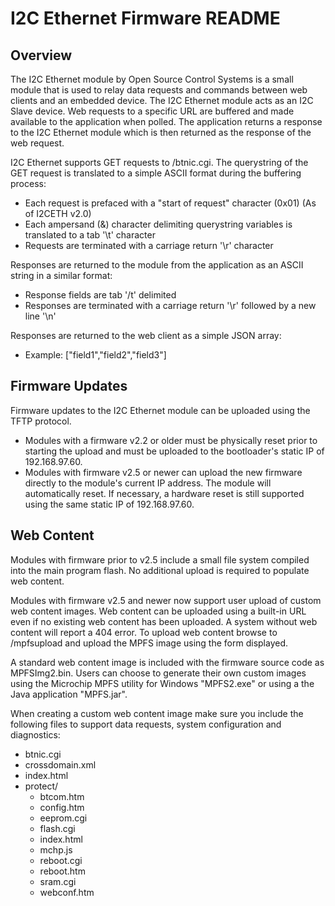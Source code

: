 I2C Ethernet Firmware README
============================

Overview
--------
The I2C Ethernet module by Open Source Control Systems is a small module that is used to relay data requests and commands between web clients and an embedded device. The I2C Ethernet module acts as an I2C Slave device. Web requests to a specific URL are buffered and made available to the application when polled. The application returns a response to the I2C Ethernet module which is then returned as the response of the web request.

I2C Ethernet supports GET requests to /btnic.cgi. The querystring of the GET request is translated to a simple ASCII format during the buffering process:

  * Each request is prefaced with a "start of request" character (0x01) (As of I2CETH v2.0)
  * Each ampersand (&) character delimiting querystring variables is translated to a tab '\t' character
  * Requests are terminated with a carriage return '\r' character

Responses are returned to the module from the application as an ASCII string in a similar format:

  * Response fields are tab '/t' delimited
  * Responses are terminated with a carriage return '\r' followed by a new line '\n'

Responses are returned to the web client as a simple JSON array:

  * Example: ["field1","field2","field3"]

Firmware Updates
----------------
Firmware updates to the I2C Ethernet module can be uploaded using the TFTP protocol. 

  * Modules with a firmware v2.2 or older must be physically reset prior to starting the upload and must be uploaded to the bootloader's static IP of 192.168.97.60.
  * Modules with firmware v2.5 or newer can upload the new firmware directly to the module's current IP address. The module will automatically reset. If necessary, a hardware reset is still supported using the same static IP of 192.168.97.60.

Web Content
-----------
Modules with firmware prior to v2.5 include a small file system compiled into the main program flash. No additional upload is required to populate web content.

Modules with firmware v2.5 and newer now support user upload of custom web content images. Web content can be uploaded using a built-in URL even if no existing web content has been uploaded. A system without web content will report a 404 error. To upload web content browse to /mpfsupload and upload the MPFS image using the form displayed.

A standard web content image is included with the firmware source code as MPFSImg2.bin. Users can choose to generate their own custom images using the Microchip MPFS utility for Windows "MPFS2.exe" or using a the Java application "MPFS.jar".

When creating a custom web content image make sure you include the following files to support data requests, system configuration and diagnostics:

  * btnic.cgi
  * crossdomain.xml
  * index.html
  * protect/
    * btcom.htm
    * config.htm
    * eeprom.cgi
    * flash.cgi
    * index.html
    * mchp.js
    * reboot.cgi
    * reboot.htm
    * sram.cgi
    * webconf.htm
